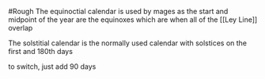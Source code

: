 #Rough
The equinoctial calendar is used by mages as the start and midpoint of the year are the equinoxes which are when all of the [[Ley Line]] overlap

The solstitial calendar is the normally used calendar with solstices on the first and 180th days

to switch, just add 90 days